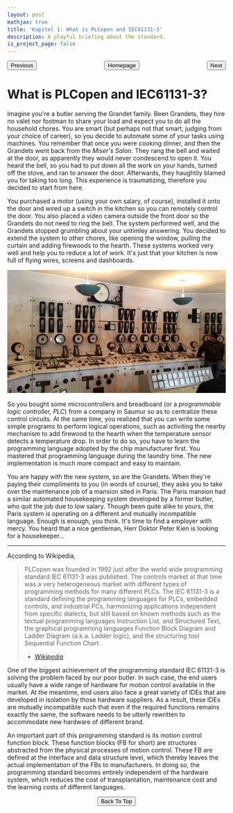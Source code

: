 ```yaml
---
layout: post
mathjax: true
title: 'Kapitel 1: What is PLCopen and IEC61131-3'
description: A playful briefing about the standard.
is_project_page: false
---
```



<p style="text-align:center;">
<button type="button" onclick="window.location.href='index.html';">Homepage</button>
<span style="float:left;"><button type="button" onclick="alert('This is the first chapter!')">Previous</button></span>
<span style="float:right;"><button type="button" onclick="window.location.href='KapII.html';">Next</button></span>
</p>

# What is PLCopen and IEC61131-3?

Imagine you're a butler serving the Grandet family. Been Grandets, they hire no valet nor footman to share your load and expect you to do all the household chores. You are smart (but perhaps not that smart, judging from your choice of career), so you decide to automate some of your tasks using machines. You remember that once you were cooking dinner, and then the Grandets went back from the _Miser's Salon_. They rang the bell and waited at the door, as apparently they would never condescend to open it. You heard the bell, so you had to put down all the work on your hands, turned off the stove, and ran to answer the door. Afterwards, they haughtily blamed you for taking too long. This experience is traumatizing, therefore you decided to start from here.


You purchased a motor (using your own salary, of course), installed it onto the door and wired up a switch in the kitchen so you can remotely control the door. You also placed a video camera outside the front door so the Grandets do not need to ring the bell. The system performed well, and the Grandets stopped grumbling about your untimley answering. You decided to extend the system to other chores, like opening the window, pulling the curtain and adding firewoods to the hearth. These systems worked very well and help you to reduce a lot of work. It's just that your kitchen is now full of flying wires, screens and dashboards. 


![Control panel in the kitchen](assets/images/control_panel.jpg)


So you bought some microcontrollers and breadboard (or a _programmable logic controller, PLC_) from a company in Saumur so as to centralize these control circuits. At the same time, you realized that you can write some simple programs to perform logical operations, such as activiting the nearby mechanism to add firewood to the hearth when the temperature sensor detects a temperature drop. In order to do so, you have to learn the programming language adopted by the chip manufacturer first. You mastered that programming language during the laundry time. The new implementation is much more compact and easy to maintain. 


You are happy with the new system, so are the Grandets. When they're paying their compliments to you (in words of course), they asks you to take over the maintenance job of a mansion sited in Paris. The Paris mansion had a similar automated housekeeping system developed by a former butler, who quit the job due to low salary. Though been quite alike to yours, the Paris system is operating on a different and mutually incompatible language. Enough is enough, you think. It's time to find a employer with mercy. You heard that a nice gentleman, Herr Doktor Peter Kien is looking for a housekeeper...

***
According to Wikipedia,
> PLCopen was founded in 1992 just after the world wide programming standard IEC 61131-3 was published. The controls market at that time was a very heterogeneous market with different types of programming methods for many different PLCs. The IEC 61131-3 is a standard defining the programming languages for PLCs, embedded controls, and industrial PCs, harmonizing applications independent from specific dialects, but still based on known methods such as the textual programming languages Instruction List, and Structured Text, the graphical programming languages Function Block Diagram and Ladder Diagram (a.k.a. Ladder logic), and the structuring tool Sequential Function Chart.
> - [_Wikipedia_](https://en.wikipedia.org/wiki/PLCopen)

One of the biggest achievement of the programming standard IEC 61131-3 is solving the problem faced by our poor butler. In such case, the end users usually have a wide range of hardware for motion control available in the market. At the meantime, end users also face a great variety of IDEs that are developed in isolation by those hardware suppliers. As a result, these IDEs are mutually incompatible such that even if the required functions remains exactly the same, the software needs to be utterly rewritten to accommodate new hardware of different brand. 

An important part of this programming standard is its motion control function block. These function blocks (FB for short) are structures  abstracted from the physical processes of motion control. These FB are defined at the interface and data structure level, which thereby leaves the actual implementation of the FBs to manufacturers. In doing so, the programming standard becomes entirely independent of the hardware system, which reduces the cost of transplantation, maintenance cost and the learning costs of different languages.

<p style="text-align:center;">
<button type="button" onclick="window.location.href='#top';">Back To Top</button>
<p>
